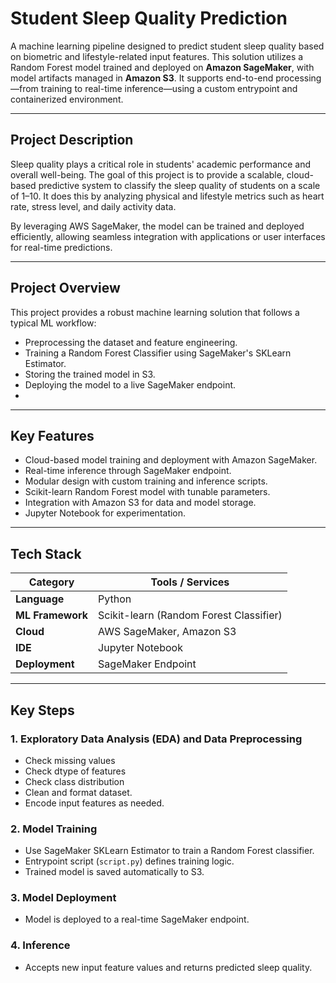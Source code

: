 # Student Sleep Quality Prediction

A machine learning pipeline designed to predict student sleep quality based on biometric and lifestyle-related input features. This solution utilizes a Random Forest model trained and deployed on **Amazon SageMaker**, with model artifacts managed in **Amazon S3**. It supports end-to-end processing—from training to real-time inference—using a custom entrypoint and containerized environment.

---

## Project Description

Sleep quality plays a critical role in students' academic performance and overall well-being. The goal of this project is to provide a scalable, cloud-based predictive system to classify the sleep quality of students on a scale of 1–10. It does this by analyzing physical and lifestyle metrics such as heart rate, stress level, and daily activity data.

By leveraging AWS SageMaker, the model can be trained and deployed efficiently, allowing seamless integration with applications or user interfaces for real-time predictions.

---

## Project Overview

This project provides a robust machine learning solution that follows a typical ML workflow:
- Preprocessing the dataset and feature engineering.
- Training a Random Forest Classifier using SageMaker's SKLearn Estimator.
- Storing the trained model in S3.
- Deploying the model to a live SageMaker endpoint.
- 
---

## Key Features

- Cloud-based model training and deployment with Amazon SageMaker.
- Real-time inference through SageMaker endpoint.
- Modular design with custom training and inference scripts.
- Scikit-learn Random Forest model with tunable parameters.
- Integration with Amazon S3 for data and model storage.
- Jupyter Notebook for experimentation.

---

## Tech Stack

| Category         | Tools / Services                          |
|------------------|-------------------------------------------|
| **Language**     | Python                                    |
| **ML Framework** | Scikit-learn (Random Forest Classifier)   |
| **Cloud**        | AWS SageMaker, Amazon S3                  |
| **IDE**          | Jupyter Notebook                          |
| **Deployment**   | SageMaker Endpoint                        |

---

## Key Steps

### 1. Exploratory Data Analysis (EDA) and Data Preprocessing
- Check missing values
- Check dtype of features
- Check class distribution
- Clean and format dataset.
- Encode input features as needed.

### 2. Model Training
- Use SageMaker SKLearn Estimator to train a Random Forest classifier.
- Entrypoint script (`script.py`) defines training logic.
- Trained model is saved automatically to S3.

### 3. Model Deployment
- Model is deployed to a real-time SageMaker endpoint.

### 4. Inference
- Accepts new input feature values and returns predicted sleep quality.
